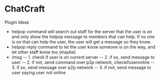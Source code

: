 ChatCraft
=========

Plugin Ideas
- helpop command will search out staff for the server that the user is on and only show the helpop message to members that can help.  If no one is on that can help the user, the user will get a message so they know.
- helpop reply command to let the user know someone is on the way, and let other staff know too (maybe)
- /msg <username> <message>
-- 1. check if user is on current server
-- 2. if so, send message to user
-- 2. if not, send command over p2p network, checkifuseronline
-- 3. if so, send message over p2p network
-- 3. if not, send message to user saying user not online